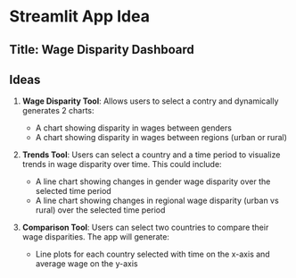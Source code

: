 # Streamlit App Idea

## Title: Wage Disparity Dashboard 

## Ideas 

1. **Wage Disparity Tool**: Allows users to select a contry and dynamically generates 2 charts: 
    - A chart showing disparity in wages between genders 
    - A chart showing disparity in wages between regions (urban or rural) 

2. **Trends Tool**: Users can select a country and a time period to visualize trends in wage disparity over time. This could include:
    - A line chart showing changes in gender wage disparity over the selected time period
    - A line chart showing changes in regional wage disparity (urban vs rural) over the selected time period

3. **Comparison Tool**: Users can select two countries to compare their wage disparities. The app will generate:
    - Line plots for each country selected with time on the x-axis and average wage on the y-axis


